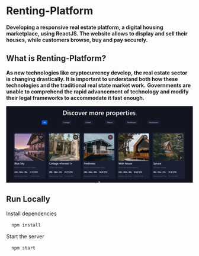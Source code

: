 # Renting-Platform

**Developing a responsive real estate platform, a digital housing marketplace, using ReactJS. The website allows to display and sell their houses, while customers browse, buy and pay securely.**

## What is Renting-Platform?

**As new technologies like cryptocurrency develop, the real estate sector is changing drastically. It is important to understand both how these technologies and the traditional real state market work.**
**Governments are unable to comprehend the rapid advancement of technology and modify their legal frameworks to accommodate it fast enough.**

![alt text](public/image.png)

## Run Locally

Install dependencies

```bash
  npm install
```

Start the server

```bash
  npm start
```